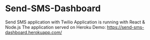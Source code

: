 # Send-SMS-Dashboard
Send SMS application with Twilio 
Application is running with React & Node.js
The application served on Heroku
Demo: https://send-sms-dashboard.herokuapp.com/
